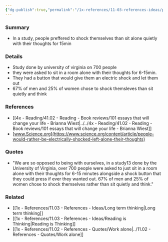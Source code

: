 ```yaml
---
{"dg-publish":true,"permalink":"/1x-references/11-03-references-ideas/people-would-rather-get-electric-shock-than-sit-with-their-own-thoughts/","dgHomeLink":true,"dgPassFrontmatter":false,"dgShowBacklinks":true,"dgShowLocalGraph":false,"dgShowInlineTitle":true}
---
```



### Summary
- In a study, people preffered to shock themselves than sit alone quietly with their thoughts for 15min

### Details
- Study done by university of virginia on 700 people
- they were asked to sit in a room alone with their thoughts for 6-15min.
- They had a button that would give them an electric shock and let them out
- 67% of men and 25% of women chose to shock themsleves than sit quietly and think

### References
- [[4x - Reading/41.02 - Reading - Book reviews/101 essays that will change your life - Brianna Wiest|../../4x - Reading/41.02 - Reading - Book reviews/101 essays that will change your life - Brianna Wiest]]
- [www.Science.org](https://www.science.org/content/article/people-would-rather-be-electrically-shocked-left-alone-their-thoughts)

### Quotes
- "We are so opposed to being with ourselves, in a study13 done by the University of Virginia, over 700 people were asked to just sit in a room alone with their thoughts for 6-15 minutes alongside a shock button that they could press if ever they wanted out. 67% of men and 25% of women chose to shock themselves rather than sit quietly and think."

### Related
- [[1x - References/11.03 - References - Ideas/Long term thinking|Long term thinking]]
- [[1x - References/11.03 - References - Ideas/Reading is Thinking|Reading is Thinking]]
- [[1x - References/11.02 - References - Quotes/Work alone|../11.02 - References - Quotes/Work alone]]